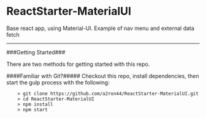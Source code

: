 # ReactStarter-MaterialUI

Base react app, using Material-UI. Example of nav menu and external data fetch

---

###Getting Started###

There are two methods for getting started with this repo.

####Familiar with Git?#####
Checkout this repo, install dependencies, then start the gulp process with the following:

```
	> git clone https://github.com/a2ron44/ReactStarter-MaterialUI.git
	> cd ReactStarter-MaterialUI
	> npm install
	> npm start
```
